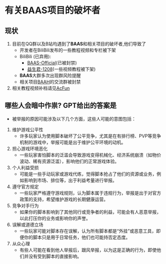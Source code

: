 # 有关BAAS项目的破坏者

## 现状
1. 目前在QQ群以及B站均遇到了**BAAS**和相关项目的破坏者,他们导致了 
   - 开发者在BiliBili发布的一些教程视频和专栏被下架
   - BiliBili (已弃用): 
     - [BAAS-Official](https://space.bilibili.com/259089751)(已被封禁)
     - [益生君-1208](https://space.bilibili.com/496075546)(一些视频教程被下架)
   - **BAAS**大群多次出现群风险提醒
   - 相关项目[BAAH](https://github.com/sanmusen214/BAAH)的交流群被封禁
2. 相关教程视频补档请见[AcFun](https://www.acfun.cn/u/76873903)

## 哪些人会暗中作祟? GPT给出的答案是
- 被举报的原因可能涉及以下几个方面，这些人可能的意图包括：
1. 维护游戏公平性
   - 许多玩家认为使用脚本破坏了公平竞争，尤其是在有排行榜、PVP等竞争机制的游戏中，举报可能是出于维护公平环境的动机。
2. 担心游戏环境恶化
   - 一些玩家害怕脚本的泛滥会导致游戏变得机械化、经济系统崩溃（如物价波动、稀有资源泛滥），影响他们的正常游戏体验。
3. 个人利益受损
   - 可能是一些手动玩家或游戏代练，觉得脚本抢占了他们的资源或业务，例如影响到市场、排位等，出于利益考量进行举报。
4. 遵守官方规定
   - 一些玩家严格遵守游戏规则，认为脚本属于违规行为，举报是出于对官方政策的支持，希望维护游戏的长期健康运营。
5. 竞争对手行为
   - 如果你的脚本影响到了其他同行或竞争者的利益，可能会有人恶意举报，以此打压你的业务或影响你的声誉。
6. 误解或道德立场
   - 一些玩家可能对脚本存在误解，认为所有脚本都是“外挂”或恶意工具，即便你的脚本只是用于日常任务，他们也可能持否定态度。
7. 从众心理
   - 有些人可能在看到他人举报后，跟风举报，以为这是正确的行为，即使他们并没有受到脚本的直接影响。
